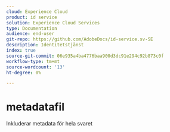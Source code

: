 ```yaml
---
cloud: Experience Cloud
product: id service
solution: Experience Cloud Services
type: Documentation
audience: end-user
git-repo: https://github.com/AdobeDocs/id-service.sv-SE
description: Identitetstjänst
index: true
source-git-commit: 06e935a4ba4776baa900d3dc91e294c92b873c0f
workflow-type: tm+mt
source-wordcount: '13'
ht-degree: 0%

---
```



# metadatafil

Inkluderar metadata för hela svaret